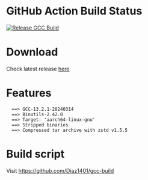 # GitHub Action Build Status
[![Release GCC Build](https://github.com/Diaz1401/gcc-build/actions/workflows/release-build.yml/badge.svg?branch=main)](https://github.com/Diaz1401/gcc-build/actions/workflows/release-build.yml)

# Download
Check latest release [here](https://github.com/Diaz1401/gcc-stable/releases/latest)

# Features
```
  ==> GCC-13.2.1-20240314
  ==> Binutils-2.42.0
  ==> Target: 'aarch64-linux-gnu'
  ==> Stripped binaries
  ==> Compressed tar archive with zstd v1.5.5
```

# Build script
Visit https://github.com/Diaz1401/gcc-build
